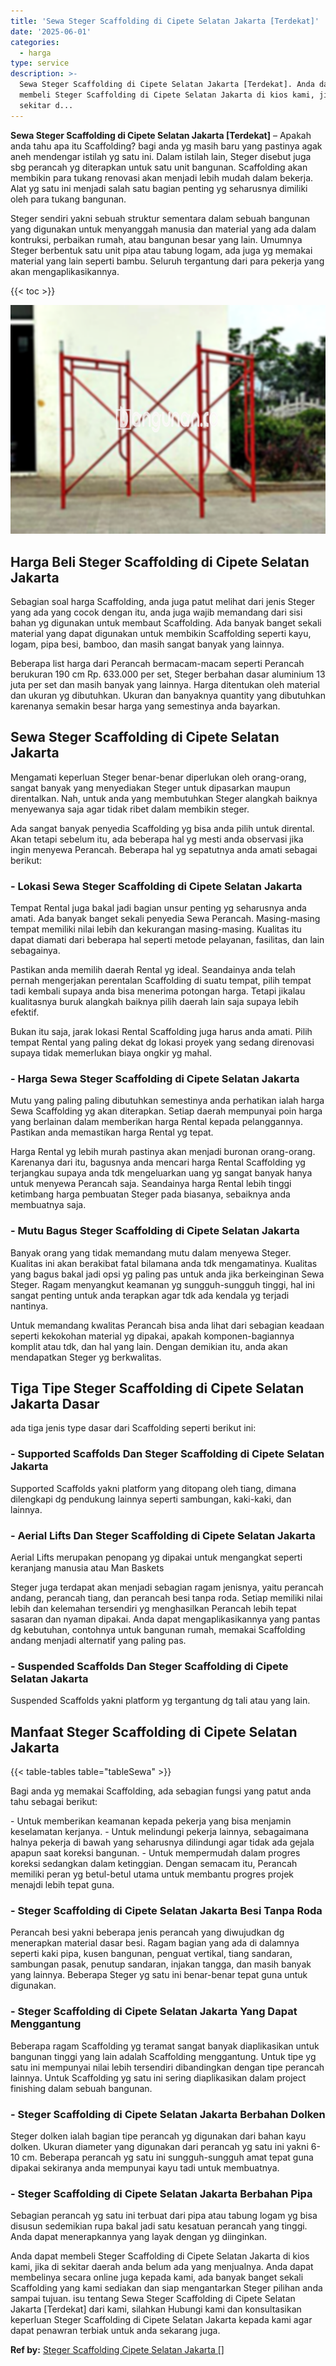 ```yaml
---
title: 'Sewa Steger Scaffolding di Cipete Selatan Jakarta [Terdekat]'
date: '2025-06-01'
categories:
  - harga
type: service
description: >-
  Sewa Steger Scaffolding di Cipete Selatan Jakarta [Terdekat]. Anda dapat
  membeli Steger Scaffolding di Cipete Selatan Jakarta di kios kami, jika di
  sekitar d...
---
```


**Sewa Steger Scaffolding di Cipete Selatan Jakarta \[Terdekat\]** – Apakah anda tahu apa itu Scaffolding? bagi anda yg masih baru yang pastinya agak aneh mendengar istilah yg satu ini. Dalam istilah lain, Steger disebut juga sbg perancah yg diterapkan untuk satu unit bangunan. Scaffolding akan membikin para tukang renovasi akan menjadi lebih mudah dalam bekerja. Alat yg satu ini menjadi salah satu bagian penting yg seharusnya dimiliki oleh para tukang bangunan.

Steger sendiri yakni sebuah struktur sementara dalam sebuah bangunan yang digunakan untuk menyanggah manusia dan material yang ada dalam kontruksi, perbaikan rumah, atau bangunan besar yang lain. Umumnya Steger berbentuk satu unit pipa atau tabung logam, ada juga yg memakai material yang lain seperti bambu. Seluruh tergantung dari para pekerja yang akan mengaplikasikannya.

{{< toc >}}

![Sewa Steger Scaffolding di Cipete Selatan Jakarta [Terdekat]](/images/sewa-scaffolding-steger-27.png)

## Harga Beli Steger Scaffolding di Cipete Selatan Jakarta

Sebagian soal harga Scaffolding, anda juga patut melihat dari jenis Steger yang ada yang cocok dengan itu, anda juga wajib memandang dari sisi bahan yg digunakan untuk membaut Scaffolding. Ada banyak banget sekali material yang dapat digunakan untuk membikin Scaffolding seperti kayu, logam, pipa besi, bamboo, dan masih sangat banyak yang lainnya.

Beberapa list harga dari Perancah bermacam-macam seperti Perancah berukuran 190 cm Rp. 633.000 per set, Steger berbahan dasar aluminium 13 juta per set dan masih banyak yang lainnya. Harga ditentukan oleh material dan ukuran yg dibutuhkan. Ukuran dan banyaknya quantity yang dibutuhkan karenanya semakin besar harga yang semestinya anda bayarkan.

## Sewa Steger Scaffolding di Cipete Selatan Jakarta

Mengamati keperluan Steger benar-benar diperlukan oleh orang-orang, sangat banyak yang menyediakan Steger untuk dipasarkan maupun direntalkan. Nah, untuk anda yang membutuhkan Steger alangkah baiknya menyewanya saja agar tidak ribet dalam membikin steger.

Ada sangat banyak penyedia Scaffolding yg bisa anda pilih untuk dirental. Akan tetapi sebelum itu, ada beberapa hal yg mesti anda observasi jika ingin menyewa Perancah. Beberapa hal yg sepatutnya anda amati sebagai berikut:

### \- Lokasi Sewa Steger Scaffolding di Cipete Selatan Jakarta

Tempat Rental juga bakal jadi bagian unsur penting yg seharusnya anda amati. Ada banyak banget sekali penyedia Sewa Perancah. Masing-masing tempat memiliki nilai lebih dan kekurangan masing-masing. Kualitas itu dapat diamati dari beberapa hal seperti metode pelayanan, fasilitas, dan lain sebagainya.

Pastikan anda memilih daerah Rental yg ideal. Seandainya anda telah pernah mengerjakan perentalan Scaffolding di suatu tempat, pilih tempat tadi kembali supaya anda bisa menerima potongan harga. Tetapi jikalau kualitasnya buruk alangkah baiknya pilih daerah lain saja supaya lebih efektif.

Bukan itu saja, jarak lokasi Rental Scaffolding juga harus anda amati. Pilih tempat Rental yang paling dekat dg lokasi proyek yang sedang direnovasi supaya tidak memerlukan biaya ongkir yg mahal.

### \- Harga Sewa Steger Scaffolding di Cipete Selatan Jakarta

Mutu yang paling paling dibutuhkan semestinya anda perhatikan ialah harga Sewa Scaffolding yg akan diterapkan. Setiap daerah mempunyai poin harga yang berlainan dalam memberikan harga Rental kepada pelanggannya. Pastikan anda memastikan harga Rental yg tepat.

Harga Rental yg lebih murah pastinya akan menjadi buronan orang-orang. Karenanya dari itu, bagusnya anda mencari harga Rental Scaffolding yg terjangkau supaya anda tdk mengeluarkan uang yg sangat banyak hanya untuk menyewa Perancah saja. Seandainya harga Rental lebih tinggi ketimbang harga pembuatan Steger pada biasanya, sebaiknya anda membuatnya saja.

### \- Mutu Bagus Steger Scaffolding di Cipete Selatan Jakarta

Banyak orang yang tidak memandang mutu dalam menyewa Steger. Kualitas ini akan berakibat fatal bilamana anda tdk mengamatinya. Kualitas yang bagus bakal jadi opsi yg paling pas untuk anda jika berkeinginan Sewa Steger. Ragam menyangkut keamanan yg sungguh-sungguh tinggi, hal ini sangat penting untuk anda terapkan agar tdk ada kendala yg terjadi nantinya.

Untuk memandang kwalitas Perancah bisa anda lihat dari sebagian keadaan seperti kekokohan material yg dipakai, apakah komponen-bagiannya komplit atau tdk, dan hal yang lain. Dengan demikian itu, anda akan mendapatkan Steger yg berkwalitas.

## Tiga Tipe Steger Scaffolding di Cipete Selatan Jakarta Dasar

ada tiga jenis type dasar dari Scaffolding seperti berikut ini:

### \- Supported Scaffolds Dan Steger Scaffolding di Cipete Selatan Jakarta

Supported Scaffolds yakni platform yang ditopang oleh tiang, dimana dilengkapi dg pendukung lainnya seperti sambungan, kaki-kaki, dan lainnya.

### \- Aerial Lifts Dan Steger Scaffolding di Cipete Selatan Jakarta

Aerial Lifts merupakan penopang yg dipakai untuk mengangkat seperti keranjang manusia atau Man Baskets

Steger juga terdapat akan menjadi sebagian ragam jenisnya, yaitu perancah andang, perancah tiang, dan perancah besi tanpa roda. Setiap memiliki nilai lebih dan kelemahan tersendiri yg menghasilkan Perancah lebih tepat sasaran dan nyaman dipakai. Anda dapat mengaplikasikannya yang pantas dg kebutuhan, contohnya untuk bangunan rumah, memakai Scaffolding andang menjadi alternatif yang paling pas.

### \- Suspended Scaffolds Dan Steger Scaffolding di Cipete Selatan Jakarta

Suspended Scaffolds yakni platform yg tergantung dg tali atau yang lain.

## Manfaat Steger Scaffolding di Cipete Selatan Jakarta

{{< table-tables table="tableSewa" >}}

Bagi anda yg memakai Scaffolding, ada sebagian fungsi yang patut anda tahu sebagai berikut:

\- Untuk memberikan keamanan kepada pekerja yang bisa menjamin keselamatan kerjanya. - Untuk melindungi pekerja lainnya, sebagaimana halnya pekerja di bawah yang seharusnya dilindungi agar tidak ada gejala apapun saat koreksi bangunan. - Untuk mempermudah dalam progres koreksi sedangkan dalam ketinggian. Dengan semacam itu, Perancah memiliki peran yg betul-betul utama untuk membantu progres projek menajdi lebih tepat guna.

### \- Steger Scaffolding di Cipete Selatan Jakarta Besi Tanpa Roda

Perancah besi yakni beberapa jenis perancah yang diwujudkan dg menerapkan material dasar besi. Ragam bagian yang ada di dalamnya seperti kaki pipa, kusen bangunan, penguat vertikal, tiang sandaran, sambungan pasak, penutup sandaran, injakan tangga, dan masih banyak yang lainnya. Beberapa Steger yg satu ini benar-benar tepat guna untuk digunakan.

### \- Steger Scaffolding di Cipete Selatan Jakarta Yang Dapat Menggantung

Beberapa ragam Scaffolding yg teramat sangat banyak diaplikasikan untuk bangunan tinggi yang lain adalah Scaffolding menggantung. Untuk tipe yg satu ini mempunyai nilai lebih tersendiri dibandingkan dengan tipe perancah lainnya. Untuk Scaffolding yg satu ini sering diaplikasikan dalam project finishing dalam sebuah bangunan.

### \- Steger Scaffolding di Cipete Selatan Jakarta Berbahan Dolken

Steger dolken ialah bagian tipe perancah yg digunakan dari bahan kayu dolken. Ukuran diameter yang digunakan dari perancah yg satu ini yakni 6-10 cm. Beberapa perancah yg satu ini sungguh-sungguh amat tepat guna dipakai sekiranya anda mempunyai kayu tadi untuk membuatnya.

### \- Steger Scaffolding di Cipete Selatan Jakarta Berbahan Pipa

Sebagian perancah yg satu ini terbuat dari pipa atau tabung logam yg bisa disusun sedemikian rupa bakal jadi satu kesatuan perancah yang tinggi. Anda dapat menerapkannya yang layak dengan yg diinginkan.

Anda dapat membeli Steger Scaffolding di Cipete Selatan Jakarta di kios kami, jika di sekitar daerah anda belum ada yang menjualnya. Anda dapat membelinya secara online juga kepada kami, ada banyak banget sekali Scaffolding yang kami sediakan dan siap mengantarkan Steger pilihan anda sampai tujuan. isu tentang Sewa Steger Scaffolding di Cipete Selatan Jakarta \[Terdekat\] dari kami, silahkan Hubungi kami dan konsultasikan keperluan Steger Scaffolding di Cipete Selatan Jakarta kepada kami agar dapat penawran terbiak untuk anda sekarang juga.

**Ref by:** [Steger Scaffolding Cipete Selatan Jakarta []](https://id.wikipedia.org/wiki/Steger)
